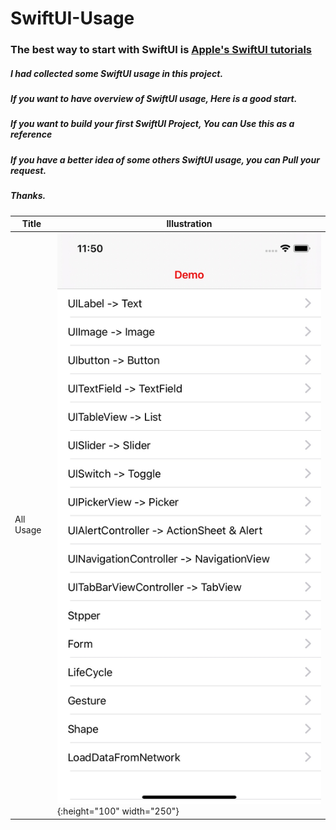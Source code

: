 # SwiftUI-Usage
### The best way to start with SwiftUI is [Apple's SwiftUI tutorials](https://developer.apple.com/tutorials/swiftui/tutorials)

##### I had collected some SwiftUI usage in this project.
##### If you want to have overview of SwiftUI usage, Here is a good start.
##### If you want to build your first SwiftUI Project, You can Use this as a reference
##### If you have a better idea of some others SwiftUI usage, you can Pull your request.
##### Thanks.

| Title | Illustration |
|---|---|
| All Usage | ![image]( https://github.com/Liaoworking/SwiftUI-Usage/blob/master/image/15688220001659.jpg?raw=true ){:height="100" width="250"} |
